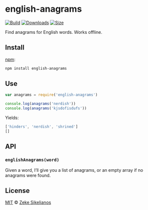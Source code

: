 # english-anagrams

[![Build][build-badge]][build]
[![Downloads][downloads-badge]][downloads]
[![Size][size-badge]][size]

Find anagrams for English words.
Works offline.

## Install

[npm][]:

```sh
npm install english-anagrams
```

## Use

```js
var anagrams = require('english-anagrams')

console.log(anagrams('nerdish'))
console.log(anagrams('kjsdofisdufs'))
```

Yields:

```js
['hinders', 'nerdish', 'shrined']
[]
```

## API

### `englishAnagrams(word)`

Given a word, I’ll give you a list of anagrams, or an empty array if no anagrams
were found.

## License

[MIT][license] © [Zeke Sikelianos][author]

<!-- Definition -->

[build-badge]: https://img.shields.io/travis/words/english-anagrams.svg

[build]: https://travis-ci.org/words/english-anagrams

[downloads-badge]: https://img.shields.io/npm/dm/english-anagrams.svg

[downloads]: https://www.npmjs.com/package/english-anagrams

[size-badge]: https://img.shields.io/bundlephobia/minzip/english-anagrams.svg

[size]: https://bundlephobia.com/result?p=english-anagrams

[npm]: https://docs.npmjs.com/cli/install

[license]: license

[author]: http://zeke.sikelianos.com
